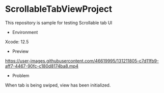 # ScrollableTabViewProject

This repository is sample for testing Scrollable tab UI

- Environment

Xcode: 12.5

- Preview

https://user-images.githubusercontent.com/46619995/131211805-c7d11fb9-aff7-4467-90fc-c180d8174ba8.mp4

- Problem

When tab is being swiped, view has been initialized.
